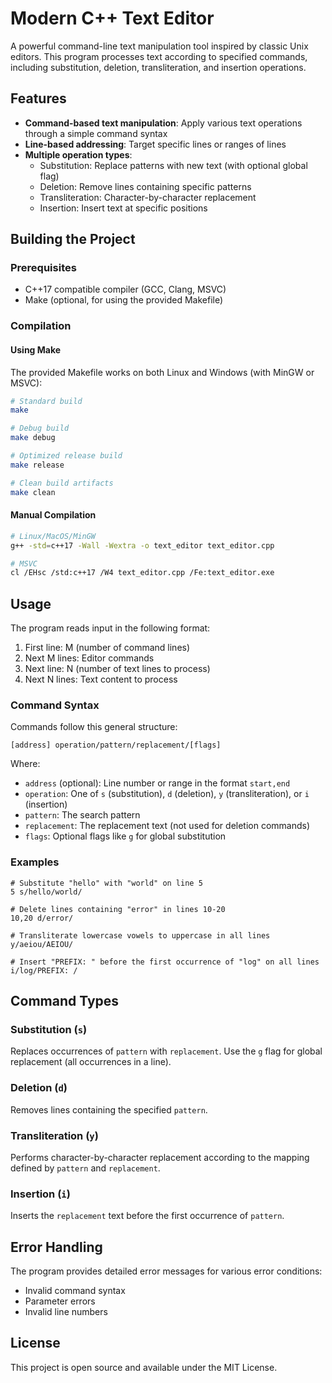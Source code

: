 # Modern C++ Text Editor

A powerful command-line text manipulation tool inspired by classic Unix editors. This program processes text according to specified commands, including substitution, deletion, transliteration, and insertion operations.

## Features

- **Command-based text manipulation**: Apply various text operations through a simple command syntax
- **Line-based addressing**: Target specific lines or ranges of lines
- **Multiple operation types**:
  - Substitution: Replace patterns with new text (with optional global flag)
  - Deletion: Remove lines containing specific patterns
  - Transliteration: Character-by-character replacement
  - Insertion: Insert text at specific positions

## Building the Project

### Prerequisites

- C++17 compatible compiler (GCC, Clang, MSVC)
- Make (optional, for using the provided Makefile)

### Compilation

#### Using Make

The provided Makefile works on both Linux and Windows (with MinGW or MSVC):

```bash
# Standard build
make

# Debug build
make debug

# Optimized release build
make release

# Clean build artifacts
make clean
```

#### Manual Compilation

```bash
# Linux/MacOS/MinGW
g++ -std=c++17 -Wall -Wextra -o text_editor text_editor.cpp

# MSVC
cl /EHsc /std:c++17 /W4 text_editor.cpp /Fe:text_editor.exe
```

## Usage

The program reads input in the following format:

1. First line: M (number of command lines)
2. Next M lines: Editor commands
3. Next line: N (number of text lines to process)
4. Next N lines: Text content to process

### Command Syntax

Commands follow this general structure:
```
[address] operation/pattern/replacement/[flags]
```

Where:
- `address` (optional): Line number or range in the format `start,end`
- `operation`: One of `s` (substitution), `d` (deletion), `y` (transliteration), or `i` (insertion)
- `pattern`: The search pattern
- `replacement`: The replacement text (not used for deletion commands)
- `flags`: Optional flags like `g` for global substitution

### Examples

```
# Substitute "hello" with "world" on line 5
5 s/hello/world/

# Delete lines containing "error" in lines 10-20
10,20 d/error/

# Transliterate lowercase vowels to uppercase in all lines
y/aeiou/AEIOU/

# Insert "PREFIX: " before the first occurrence of "log" on all lines
i/log/PREFIX: /
```

## Command Types

### Substitution (`s`)

Replaces occurrences of `pattern` with `replacement`. Use the `g` flag for global replacement (all occurrences in a line).

### Deletion (`d`)

Removes lines containing the specified `pattern`.

### Transliteration (`y`)

Performs character-by-character replacement according to the mapping defined by `pattern` and `replacement`.

### Insertion (`i`)

Inserts the `replacement` text before the first occurrence of `pattern`.

## Error Handling

The program provides detailed error messages for various error conditions:
- Invalid command syntax
- Parameter errors
- Invalid line numbers

## License

This project is open source and available under the MIT License.